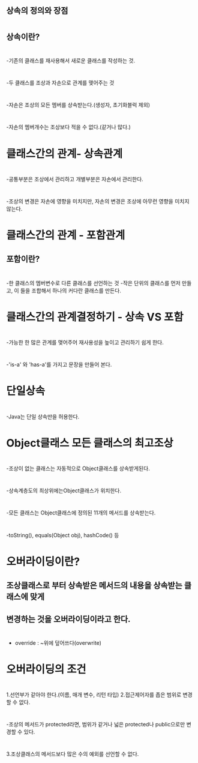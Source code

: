 ##  상속의 정의와 장점
#  
##  상속이란?
#   
-기존의 클래스를 재사용해서 새로운 클래스를 작성하는 것.
#     
-두 클래스를 조상과 자손으로 관계를 맺어주는 것
#   
-자손은 조상의 모든 멤버를 상속받는다.(생성자, 초기화블럭 제외)
#  
-자손의 멤버개수는 조상보다 적을 수 없다.(같거나 많다.)
#  
#  
#  클래스간의 관계- 상속관계
#  
-공통부분은 조상에서 관리하고 개별부분은 자손에서 관리한다.
#  
-조상의 변경은 자손에 영향을 미치지만, 자손의 변경은 조상에 아무런 영향을 미치지 않는다.
#  
#  
#  클래스간의 관계 - 포함관계
## 포함이란?
#  
-한 클래스의 멤버변수로 다른 클래스를 선언하는 것
-작은 단위의 클래스를 먼저 만들고, 이 들을 조합해서 하나의 커다란 클래스를 만든다.
#  
#  
#  클래스간의 관계결정하기 - 상속 VS 포함
#  
-가능한 한 많은 관계를 맺어주어 재사용성을 높이고 관리하기 쉽게 한다.
#  
-'is-a' 와 'has-a'를 가지고 문장을 만들어 본다.
#  
#  
#  단일상속
#  
-Java는 단일 상속만을 허용한다.
#  
#  
# Object클래스 모든 클래스의 최고조상
#  
-조상이 없는 클래스는 자동적으로 Object클래스를 상속받게된다.
#  
-상속계층도의 최상위에는Object클래스가 위치한다.
#  
-모든 클래스는 Object클래스에 정의된 11개의 메서드를 상속받는다.
#  
-toString(), equals(Object obj), hashCode() 등
#  
#  
#  오버라이딩이란?
##  조상클래스로 부터 상속받은 메서드의 내용을 상속받는 클래스에 맞게
##  변경하는 것을 오버라이딩이라고 한다.
#  
- override : ~위에 덮어쓰다(overwrite)
#  
# 오버라이딩의 조건
#  
1.선언부가 같아야 한다.(이름, 매개 변수, 리턴 타입)
2.접근제어자를 좁은 범위로 변경할 수 없다.
#  
-조상의 메서드가 protected라면, 범위가 같거나 넓은 protected나 public으로만 변경할 수 있다.
#  
3.조상클래스의 메서드보다 많은 수의 예외를 선언할 수 없다.
#  

